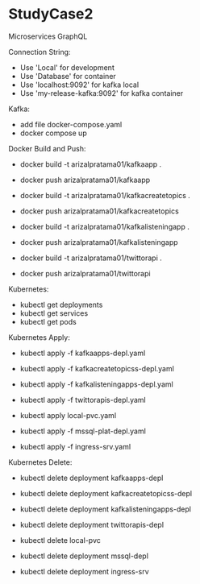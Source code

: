 # StudyCase2
Microservices GraphQL

Connection String:
- Use 'Local' for development
- Use 'Database' for container
- Use 'localhost:9092' for kafka local
- Use 'my-release-kafka:9092' for kafka container

Kafka:
- add file docker-compose.yaml
- docker compose up

Docker Build and Push:
- docker build -t arizalpratama01/kafkaapp .
- docker push arizalpratama01/kafkaapp

- docker build -t arizalpratama01/kafkacreatetopics .
- docker push arizalpratama01/kafkacreatetopics

- docker build -t arizalpratama01/kafkalisteningapp .
- docker push arizalpratama01/kafkalisteningapp

- docker build -t arizalpratama01/twittorapi .
- docker push arizalpratama01/twittorapi

Kubernetes:
- kubectl get deployments
- kubectl get services
- kubectl get pods

Kubernetes Apply:
- kubectl apply -f kafkaapps-depl.yaml
- kubectl apply -f kafkacreatetopicss-depl.yaml
- kubectl apply -f kafkalisteningapps-depl.yaml
- kubectl apply -f twittorapis-depl.yaml

- kubectl apply local-pvc.yaml
- kubectl apply -f mssql-plat-depl.yaml
- kubectl apply -f ingress-srv.yaml

Kubernetes Delete:
- kubectl delete deployment kafkaapps-depl
- kubectl delete deployment kafkacreatetopicss-depl
- kubectl delete deployment kafkalisteningapps-depl
- kubectl delete deployment twittorapis-depl

- kubectl delete local-pvc
- kubectl delete deployment mssql-depl
- kubectl delete deployment ingress-srv
